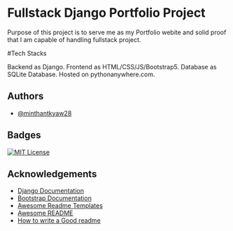 
# Fullstack Django Portfolio Project

Purpose of this project is to serve me as my Portfolio webite and solid proof that I am capable of handling fullstack project.

#Tech Stacks

Backend as Django. Frontend as HTML/CSS/JS/Bootstrap5. Database as SQLite Database. Hosted on pythonanywhere.com.

## Authors

- [@minthantkyaw28](https://www.github.com/minthantkyaw28)


## Badges



[![MIT License](https://img.shields.io/badge/License-MIT-green.svg)](https://choosealicense.com/licenses/mit/)



## Acknowledgements

 - [Django Documentation](https://docs.djangoproject.com/en/4.2/)
  - [Bootstrap Documentation](https://getbootstrap.com/docs/5.3/getting-started/introduction/)
 - [Awesome Readme Templates](https://awesomeopensource.com/project/elangosundar/awesome-README-templates)
 - [Awesome README](https://github.com/matiassingers/awesome-readme)
 - [How to write a Good readme](https://bulldogjob.com/news/449-how-to-write-a-good-readme-for-your-github-project)

